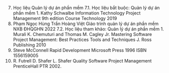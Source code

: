 7. Học liệu Quản lý dự án phần mềm
7.1. Học liệu bắt buộc: Quản lý dự án phần mềm 1. Kathy Schwalbe Information Technology Project Management 9th edition Course Technology 2019
2. Phạm Ngọc Hùng Trần Hoàng Việt Giáo trình quản lý dự án phần mềm NXB ĐHQGHN 2022
7.2. Học liệu tham khảo: Quản lý dự án phần mềm 1. Murali K. Chemuturi and Thomas M. Cagley Jr. Mastering Software Project Management: Best Practices Tools and Techniques J. Ross Publishing 2010
2. Steve McConnell Rapid Development Microsoft Press 1996 ISBN 1556159005
3. R. Futrell D. Shafer L. Shafer Quality Software Project Management PrenticeHall PTR 2002.
